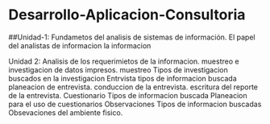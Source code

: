# Desarrollo-Aplicacion-Consultoria
##Unidad-1: Fundametos del analisis de sistemas de información. El papel del analistas de informacion la informacion

Unidad 2: Analisis de los requerimietos de la informacion.
muestreo e investigacion de datos impresos. 
muestreo Tipos de investigacion buscados en la investigacion Entrvista tipos de informacion buscada planeacion de entrevista. 
conduccion de la entrevista. 
escritura del reporte de la entrevista. Cuestionario Tipos de informacion buscada Planeacion para el uso de cuestionarios Observaciones Tipos de informacion buscadas Obsevaciones del ambiente fisico.
